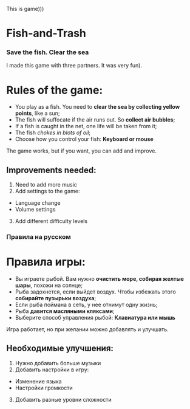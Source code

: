 This is game)))
# Fish-and-Trash
### Save the fish. Clear the sea

I made this game with three partners. It was very fun).

# Rules of the game:
- You play as a fish. You need to **clear the sea by collecting yellow points**, like a sun;
- The fish will suffocate if the air runs out. So **collect air bubbles**;
- If a fish is caught in the net, one life will be taken from it;
- The fish *chokes in blots of oil*;
- Choose how you control your fish: **Keyboard or mouse**

The game works, but if you want, you can add and improve.

## Improvements needed:
1. Need to add more music
2. Add settings to the game:
  - Language change
  - Volume settings
3. Add different difficulty levels


### Правила на русском

# Правила игры:
- Вы играете рыбой. Вам нужно **очистить море, собирая желтые шары**, похожи на солнце;
- Рыба задохнется, если выйдет воздух. Чтобы избежать этого **собирайте пузырьки воздуха**;
- Если рыба поймана в сеть, у нее отнимут одну жизнь;
- Рыба **давится масляными кляксами**;
- Выберите способ управления рыбой: **Клавиатура или мышь**

Игра работает, но при желании можно добавлять и улучшать.

## Необходимые улучшения:
1. Нужно добавить больше музыки
2. Добавить настройки в игру:
  - Изменение языка
  - Настройки громкости
3. Добавить разные уровни сложности
